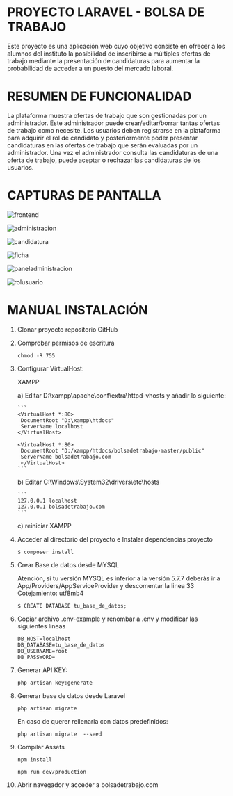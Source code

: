 <h1>PROYECTO LARAVEL - BOLSA DE TRABAJO</h1>

Este proyecto es una aplicación web cuyo objetivo consiste en ofrecer a los alumnos del instituto la posibilidad de inscribirse a múltiples ofertas de trabajo mediante la presentación de candidaturas para aumentar la probabilidad de acceder a un puesto del mercado laboral.



<h1>RESUMEN DE FUNCIONALIDAD</h1>

La plataforma muestra ofertas de trabajo que son gestionadas por un administrador. Este administrador puede crear/editar/borrar tantas ofertas de trabajo como necesite.
Los usuarios deben registrarse en la plataforma para adquirir el rol de candidato y posteriormente poder presentar candidaturas en las ofertas de trabajo que serán evaluadas por un administrador.
Una vez el administrador consulta las candidaturas de una oferta de trabajo, puede aceptar o rechazar las candidaturas de los usuarios.



<h1>CAPTURAS DE PANTALLA</h1>

![frontend](https://github.com/davidnavarrom/bolsadetrabajo/blob/master/public/img/frontend.png)

![administracion](https://github.com/davidnavarrom/bolsadetrabajo/blob/master/public/img/administracion.png)

![candidatura](https://github.com/davidnavarrom/bolsadetrabajo/blob/master/public/img/candidatura.png)

![ficha](https://github.com/davidnavarrom/bolsadetrabajo/blob/master/public/img/ficha.png)

![paneladministracion](https://github.com/davidnavarrom/bolsadetrabajo/blob/master/public/img/paneladministracion.png)

![rolusuario](https://github.com/davidnavarrom/bolsadetrabajo/blob/master/public/img/rolusuario.png)



<h1>MANUAL INSTALACIÓN</h1>

1. Clonar proyecto repositorio GitHub

   

2. Comprobar permisos de escritura

   ```
   chmod -R 755 
   ```

3. Configurar VirtualHost:

   XAMPP

   a) Editar D:\xampp\apache\conf\extra\httpd-vhosts y añadir lo siguiente:

       ```
       <VirtualHost *:80>
        DocumentRoot "D:\xampp\htdocs"
        ServerName localhost
       </VirtualHost>
    
       <VirtualHost *:80>
        DocumentRoot "D:/xampp/htdocs/bolsadetrabajo-master/public"
        ServerName bolsadetrabajo.com
        </VirtualHost>
       ```

   b) Editar  C:\Windows\System32\drivers\etc\hosts

       ```
       127.0.0.1 localhost
       127.0.0.1 bolsadetrabajo.com
       ```

   c) reiniciar XAMPP
   
4. Acceder al directorio del proyecto e Instalar dependencias proyecto 

   ```
   $ composer install
   ```

   

5. Crear Base de datos desde MYSQL

   Atención, si tu versión MYSQL es inferior a la versión 5.7.7 deberás ir a App/Providers/AppServiceProvider y descomentar la linea 33
   Cotejamiento: utf8mb4

   ```
   $ CREATE DATABASE tu_base_de_datos;
   ```

6. Copiar archivo .env-example y renombar a .env y modificar las siguientes lineas

   ```
   DB_HOST=localhost
   DB_DATABASE=tu_base_de_datos
   DB_USERNAME=root
   DB_PASSWORD=
   ```

7. Generar API KEY:

   ```
   php artisan key:generate
   ```

8. Generar base de datos desde Laravel

   ```
   php artisan migrate 
   ```

   En caso de querer rellenarla con datos predefinidos:

   ```
   php artisan migrate  --seed
   ```

9. Compilar Assets

   ```
   npm install 
   
   npm run dev/production
   ```
   
10. Abrir navegador y acceder a bolsadetrabajo.com
